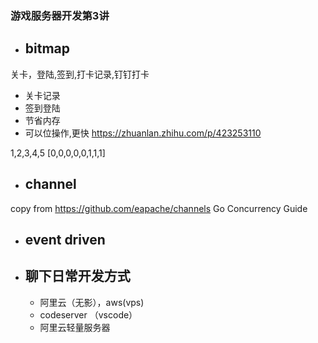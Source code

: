 ### 游戏服务器开发第3讲

 * ## bitmap
  关卡，登陆,签到,打卡记录,钉钉打卡
* 关卡记录 <br>
* 签到登陆
* 节省内存
* 可以位操作,更快
https://zhuanlan.zhihu.com/p/423253110

1,2,3,4,5
[0,0,0,0,0,1,1,1]

 * ## channel
copy from https://github.com/eapache/channels
Go Concurrency Guide

 * ## event driven
 * ## 聊下日常开发方式
    - 阿里云（无影），aws(vps)
    - codeserver （vscode）
    - 阿里云轻量服务器